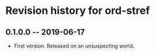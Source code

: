 # Revision history for ord-stref

## 0.1.0.0 -- 2019-06-17

* First version. Released on an unsuspecting world.
